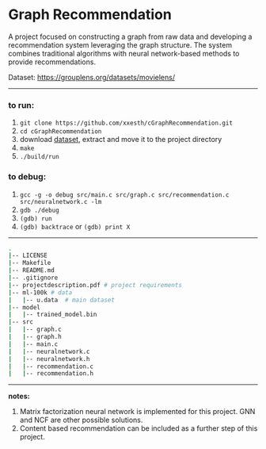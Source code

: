 
# Graph Recommendation
A project focused on constructing a graph from raw data and developing a recommendation system leveraging the graph structure. The system combines traditional algorithms with neural network-based methods to provide recommendations.

Dataset: https://grouplens.org/datasets/movielens/

---
  
### to run:  
1. ```git clone https://github.com/xxesth/cGraphRecommendation.git```
2. ```cd cGraphRecommendation```
3. download [dataset](https://files.grouplens.org/datasets/movielens/ml-100k.zip), extract and move it to the project directory
4. ```make```
5. ```./build/run```
  
### to debug:  
1. ``gcc -g -o debug src/main.c src/graph.c src/recommendation.c src/neuralnetwork.c -lm``
2. ``gdb ./debug``
3. ``(gdb) run``
4. ``(gdb) backtrace`` or ``(gdb) print X``

---
```bash
.
|-- LICENSE
|-- Makefile 
|-- README.md  
|-- .gitignore
|-- projectdescription.pdf # project requirements 
|-- ml-100k # data
|   |-- u.data  # main dataset
|-- model
|   |-- trained_model.bin
|-- src  
|   |-- graph.c  
|   |-- graph.h  
|   |-- main.c  
|   |-- neuralnetwork.c  
|   |-- neuralnetwork.h  
|   |-- recommendation.c  
|   |-- recommendation.h
```
---
**notes:**  
1. Matrix factorization neural network is implemented for this project. GNN and NCF are other possible solutions.
2. Content based recommendation can be included as a further step of this project.
